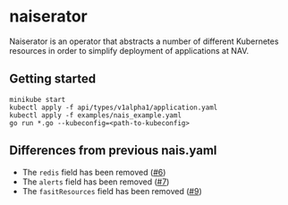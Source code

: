 # naiserator

Naiserator is an operator that abstracts a number of different Kubernetes resources in order to simplify deployment of applications at NAV.

## Getting started

```
minikube start
kubectl apply -f api/types/v1alpha1/application.yaml
kubectl apply -f examples/nais_example.yaml
go run *.go --kubeconfig=<path-to-kubeconfig>
```

## Differences from previous nais.yaml

* The `redis` field has been removed ([#6](issues/6))
* The `alerts` field has been removed ([#7](issues/6))
* The `fasitResources` field has been removed ([#9](issues/6))
